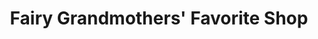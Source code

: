 ---
title: "Fairy Grandmothers' Favorite Shop"
url: /tampa/fairy-grandmothers-favorite-shop/
shop: Andenken
---